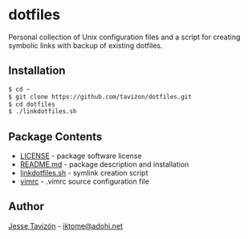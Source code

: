 dotfiles
==================================================
Personal collection of Unix configuration files and a script for creating symbolic links with backup of existing dotfiles.

Installation
------------
```bash
$ cd ~
$ git clone https://github.com/tavizon/dotfiles.git
$ cd dotfiles
$ ./linkdotfiles.sh
```

Package Contents
----------------
* [LICENSE][licenseURL] - package software license
* [README.md][readmeURL] - package description and installation
* [linkdotfiles.sh][scriptURL] - symlink creation script
* [vimrc][vimrcURL] - .vimrc source configuration file

Author
------
[Jesse Taviz&#243;n](https://github.com/tavizon) - <iktome@adohi.net>

[packageURL]: https://www.github.com/tavizon/dotfiles/
[licenseURL]: https://github.com/tavizon/dotfiles/blob/master/LICENSE
[readmeURL]: https://github.com/tavizon/dotfiles/blob/master/README.md
[scriptURL]: https://www.github.com/tavizon/dotfiles/blob/master/linkdotfiles.sh
[vimrcURL]: https://www.github.com/tavizon/dotfiles/blob/master/vimrc
